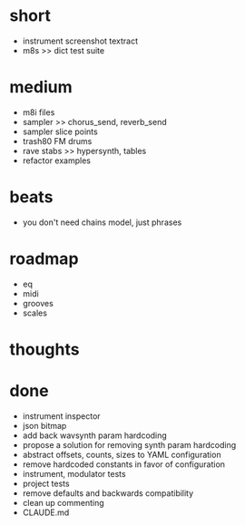 # short

- instrument screenshot textract
- m8s >> dict test suite

# medium

- m8i files
- sampler >> chorus_send, reverb_send
- sampler slice points
- trash80 FM drums
- rave stabs >> hypersynth, tables
- refactor examples

# beats

- you don't need chains model, just phrases

# roadmap

- eq
- midi
- grooves
- scales

# thoughts

# done

- instrument inspector
- json bitmap
- add back wavsynth param hardcoding
- propose a solution for removing synth param hardcoding
- abstract offsets, counts, sizes to YAML configuration
- remove hardcoded constants in favor of configuration
- instrument, modulator tests
- project tests
- remove defaults and backwards compatibility
- clean up commenting
- CLAUDE.md


